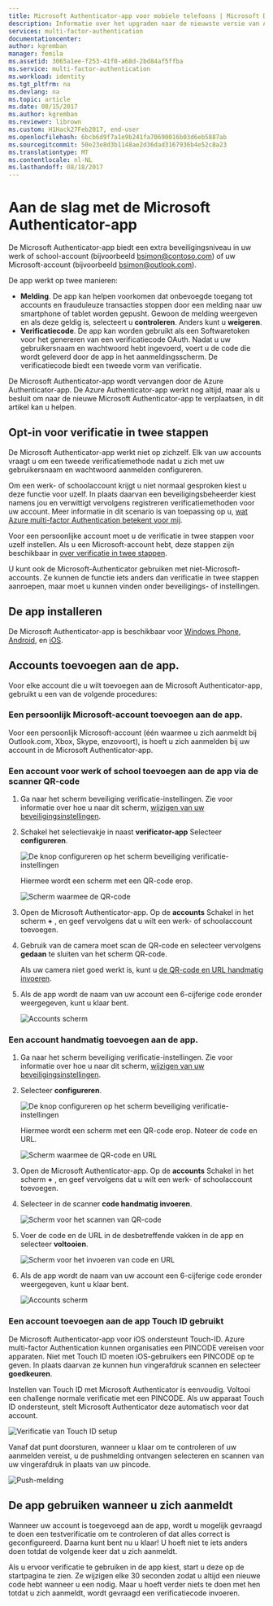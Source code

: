 ```yaml
---
title: Microsoft Authenticator-app voor mobiele telefoons | Microsoft Docs
description: Informatie over het upgraden naar de nieuwste versie van Azure Authenticator.
services: multi-factor-authentication
documentationcenter: 
author: kgremban
manager: femila
ms.assetid: 3065a1ee-f253-41f0-a68d-2bd84af5ffba
ms.service: multi-factor-authentication
ms.workload: identity
ms.tgt_pltfrm: na
ms.devlang: na
ms.topic: article
ms.date: 08/15/2017
ms.author: kgremban
ms.reviewer: librown
ms.custom: H1Hack27Feb2017, end-user
ms.openlocfilehash: 6bcb6d9f7a1e9b241fa70690016b03d6eb5887ab
ms.sourcegitcommit: 50e23e8d3b1148ae2d36dad3167936b4e52c8a23
ms.translationtype: MT
ms.contentlocale: nl-NL
ms.lasthandoff: 08/18/2017
---
```

# <a name="get-started-with-the-microsoft-authenticator-app"></a>Aan de slag met de Microsoft Authenticator-app
De Microsoft Authenticator-app biedt een extra beveiligingsniveau in uw werk of school-account (bijvoorbeeld bsimon@contoso.com) of uw Microsoft-account (bijvoorbeeld bsimon@outlook.com).

De app werkt op twee manieren:

* **Melding**. De app kan helpen voorkomen dat onbevoegde toegang tot accounts en frauduleuze transacties stoppen door een melding naar uw smartphone of tablet worden gepusht. Gewoon de melding weergeven en als deze geldig is, selecteert u **controleren**. Anders kunt u **weigeren**. 
* **Verificatiecode**. De app kan worden gebruikt als een Softwaretoken voor het genereren van een verificatiecode OAuth. Nadat u uw gebruikersnaam en wachtwoord hebt ingevoerd, voert u de code die wordt geleverd door de app in het aanmeldingsscherm. De verificatiecode biedt een tweede vorm van verificatie.

De Microsoft Authenticator-app wordt vervangen door de Azure Authenticator-app. De Azure Authenticator-app werkt nog altijd, maar als u besluit om naar de nieuwe Microsoft Authenticator-app te verplaatsen, in dit artikel kan u helpen.  

## <a name="opt-in-for-two-step-verification"></a>Opt-in voor verificatie in twee stappen

De Microsoft Authenticator-app werkt niet op zichzelf. Elk van uw accounts vraagt u om een tweede verificatiemethode nadat u zich met uw gebruikersnaam en wachtwoord aanmelden configureren. 

Om een werk- of schoolaccount krijgt u niet normaal gesproken kiest u deze functie voor uzelf. In plaats daarvan een beveiligingsbeheerder kiest namens jou en verwittigt vervolgens registreren verificatiemethoden voor uw account. Meer informatie in dit scenario is van toepassing op u, [wat Azure multi-factor Authentication betekent voor mij](multi-factor-authentication-end-user.md).

Voor een persoonlijke account moet u de verificatie in twee stappen voor uzelf instellen. Als u een Microsoft-account hebt, deze stappen zijn beschikbaar in [over verificatie in twee stappen](https://support.microsoft.com/help/12408/microsoft-account-about-two-step-verification). 

U kunt ook de Microsoft-Authenticator gebruiken met niet-Microsoft-accounts. Ze kunnen de functie iets anders dan verificatie in twee stappen aanroepen, maar moet u kunnen vinden onder beveiligings- of instellingen. 

## <a name="install-the-app"></a>De app installeren
De Microsoft Authenticator-app is beschikbaar voor [Windows Phone](http://go.microsoft.com/fwlink/?Linkid=825071), [Android](http://go.microsoft.com/fwlink/?Linkid=825072), en [iOS](http://go.microsoft.com/fwlink/?Linkid=825073).

## <a name="add-accounts-to-the-app"></a>Accounts toevoegen aan de app.
Voor elke account die u wilt toevoegen aan de Microsoft Authenticator-app, gebruikt u een van de volgende procedures:

### <a name="add-a-personal-microsoft-account-to-the-app"></a>Een persoonlijk Microsoft-account toevoegen aan de app.

Voor een persoonlijk Microsoft-account (één waarmee u zich aanmeldt bij Outlook.com, Xbox, Skype, enzovoort), is hoeft u zich aanmelden bij uw account in de Microsoft Authenticator-app.

### <a name="add-a-work-or-school-account-to-the-app-using-the-qr-code-scanner"></a>Een account voor werk of school toevoegen aan de app via de scanner QR-code
1. Ga naar het scherm beveiliging verificatie-instellingen.  Zie voor informatie over hoe u naar dit scherm, [wijzigen van uw beveiligingsinstellingen](multi-factor-authentication-end-user-manage-settings.md#where-to-find-the-settings-page).
2. Schakel het selectievakje in naast **verificator-app** Selecteer **configureren**.

    ![De knop configureren op het scherm beveiliging verificatie-instellingen](./media/authenticator-app-how-to/azureauthe.png)

    Hiermee wordt een scherm met een QR-code erop.

    ![Scherm waarmee de QR-code](./media/authenticator-app-how-to/barcode2.png)
3. Open de Microsoft Authenticator-app. Op de **accounts** Schakel in het scherm  **+** , en geef vervolgens dat u wilt een werk- of schoolaccount toevoegen.
4. Gebruik van de camera moet scan de QR-code en selecteer vervolgens **gedaan** te sluiten van het scherm QR-code.

    Als uw camera niet goed werkt is, kunt u [de QR-code en URL handmatig invoeren](#add-an-account-to-the-app-manually).

5. Als de app wordt de naam van uw account een 6-cijferige code eronder weergegeven, kunt u klaar bent. 

    ![Accounts scherm](./media/authenticator-app-how-to/accounts.png)

### <a name="add-an-account-to-the-app-manually"></a>Een account handmatig toevoegen aan de app.
1. Ga naar het scherm beveiliging verificatie-instellingen.  Zie voor informatie over hoe u naar dit scherm, [wijzigen van uw beveiligingsinstellingen](multi-factor-authentication-end-user-manage-settings.md).
2. Selecteer **configureren**.

    ![De knop configureren op het scherm beveiliging verificatie-instellingen](./media/authenticator-app-how-to/azureauthe.png)

    Hiermee wordt een scherm met een QR-code erop.  Noteer de code en URL.

    ![Scherm waarmee de QR-code en URL](./media/authenticator-app-how-to/barcode2.png)
3. Open de Microsoft Authenticator-app. Op de **accounts** Schakel in het scherm  **+** , en geef vervolgens dat u wilt een werk- of schoolaccount toevoegen.

4. Selecteer in de scanner **code handmatig invoeren**.

    ![Scherm voor het scannen van QR-code](./media/multi-factor-authentication-end-user-first-time/scan2.png)
5. Voer de code en de URL in de desbetreffende vakken in de app en selecteer **voltooien**.

    ![Scherm voor het invoeren van code en URL](./media/authenticator-app-how-to/manual.png)

6. Als de app wordt de naam van uw account een 6-cijferige code eronder weergegeven, kunt u klaar bent.

    ![Accounts scherm](./media/authenticator-app-how-to/accounts.png)

### <a name="add-an-account-to-the-app-using-touch-id"></a>Een account toevoegen aan de app Touch ID gebruikt
De Microsoft Authenticator-app voor iOS ondersteunt Touch-ID.  Azure multi-factor Authentication kunnen organisaties een PINCODE vereisen voor apparaten. Niet met Touch ID moeten iOS-gebruikers een PINCODE op te geven. In plaats daarvan ze kunnen hun vingerafdruk scannen en selecteer **goedkeuren**.

Instellen van Touch ID met Microsoft Authenticator is eenvoudig. Voltooi een challenge normale verificatie met een PINCODE. Als uw apparaat Touch ID ondersteunt, stelt Microsoft Authenticator deze automatisch voor dat account.

![Verificatie van Touch ID setup](./media/authenticator-app-how-to/touchid1.png)

Vanaf dat punt doorsturen, wanneer u klaar om te controleren of uw aanmelden vereist, u de pushmelding ontvangen selecteren en scannen van uw vingerafdruk in plaats van uw pincode.

![Push-melding](./media/authenticator-app-how-to/touchid2.png)

## <a name="use-the-app-when-you-sign-in"></a>De app gebruiken wanneer u zich aanmeldt

Wanneer uw account is toegevoegd aan de app, wordt u mogelijk gevraagd te doen een testverificatie om te controleren of dat alles correct is geconfigureerd. Daarna kunt bent nu u klaar! U hoeft niet te iets anders doen totdat de volgende keer dat u zich aanmeldt.

Als u ervoor verificatie te gebruiken in de app kiest, start u deze op de startpagina te zien. Ze wijzigen elke 30 seconden zodat u altijd een nieuwe code hebt wanneer u een nodig. Maar u hoeft verder niets te doen met hen totdat u zich aanmeldt, wordt gevraagd een verificatiecode invoeren.  
